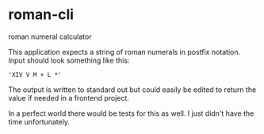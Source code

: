 # roman-cli
roman numeral calculator

This application expects a string of roman numerals in postfix notation.
Input should look something like this:

```'XIV V M + L *'```

The output is written to standard out but could easily be edited to return the value if needed in a frontend project.

In a perfect world there would be tests for this as well. I just didn't have the time unfortunately.
